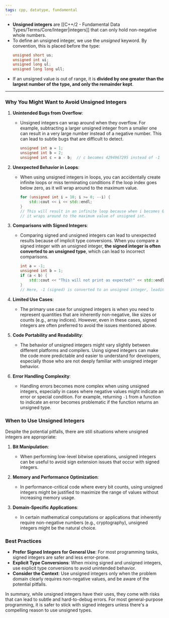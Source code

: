 ```yaml
---
tags: cpp, datatype, fundamental
---
```


- **Unsigned integers** are [[C++/2 - Fundamental Data Types/Terms/Core/Integer|integers]] that can only hold non-negative whole numbers.
- To define an unsigned integer, we use the _unsigned_ keyword. By convention, this is placed before the type:
	```cpp
	unsigned short us;
	unsigned int ui;
	unsigned long ul;
	unsigned long long ull;
	```
- If an unsigned value is out of range, it is **divided by one greater than the largest number of the type, and only the remainder kept**.

---

### Why You Might Want to Avoid Unsigned Integers

1. **Unintended Bugs from Overflow**:
   - Unsigned integers can wrap around when they overflow. For example, subtracting a larger unsigned integer from a smaller one can result in a very large number instead of a negative number. This can lead to subtle bugs that are difficult to detect.
     ```cpp
     unsigned int a = 1;
     unsigned int b = 2;
     unsigned int c = a - b;  // c becomes 4294967295 instead of -1
     ```

2. **Unexpected Behavior in Loops**:
   - When using unsigned integers in loops, you can accidentally create infinite loops or miss terminating conditions if the loop index goes below zero, as it will wrap around to the maximum value.
     ```cpp
     for (unsigned int i = 10; i >= 0; --i) {
         std::cout << i << std::endl;
     }
     // This will result in an infinite loop because when i becomes 0 and then decrements,
     // it wraps around to the maximum value of unsigned int.
     ```

3. **Comparisons with Signed Integers**:
   - Comparing signed and unsigned integers can lead to unexpected results because of implicit type conversions. When you compare a signed integer with an unsigned integer, **the signed integer is often converted to an unsigned type**, which can lead to incorrect comparisons.
     ```cpp
     int a = -1;
     unsigned int b = 1;
     if (a < b) {
         std::cout << "This will not print as expected!" << std::endl;
     }
     // Here, -1 (signed) is converted to an unsigned integer, leading to unexpected results.
     ```

4. **Limited Use Cases**:
   - The primary use case for unsigned integers is when you need to represent quantities that are inherently non-negative, like sizes or counts (e.g., array indices). However, even in these cases, signed integers are often preferred to avoid the issues mentioned above.

5. **Code Portability and Readability**:
   - The behavior of unsigned integers might vary slightly between different platforms and compilers. Using signed integers can make the code more predictable and easier to understand for developers, especially those who are not deeply familiar with unsigned integer behavior.
   
6. **Error Handling Complexity**:
   - Handling errors becomes more complex when using unsigned integers, especially in cases where negative values might indicate an error or special condition. For example, returning `-1` from a function to indicate an error becomes problematic if the function returns an unsigned type.

### When to Use Unsigned Integers

Despite the potential pitfalls, there are still situations where unsigned integers are appropriate:

1. **Bit Manipulation**:
   - When performing low-level bitwise operations, unsigned integers can be useful to avoid sign extension issues that occur with signed integers.

2. **Memory and Performance Optimization**:
   - In performance-critical code where every bit counts, using unsigned integers might be justified to maximize the range of values without increasing memory usage.

3. **Domain-Specific Applications**:
   - In certain mathematical computations or applications that inherently require non-negative numbers (e.g., cryptography), unsigned integers might be the natural choice.

### Best Practices

- **Prefer Signed Integers for General Use**: For most programming tasks, signed integers are safer and less error-prone.
- **Explicit Type Conversions**: When mixing signed and unsigned integers, use explicit type conversions to avoid unintended behavior.
- **Consider the Context**: Use unsigned integers only when the problem domain clearly requires non-negative values, and be aware of the potential pitfalls.

In summary, while unsigned integers have their uses, they come with risks that can lead to subtle and hard-to-debug errors. For most general-purpose programming, it is safer to stick with signed integers unless there's a compelling reason to use unsigned types.